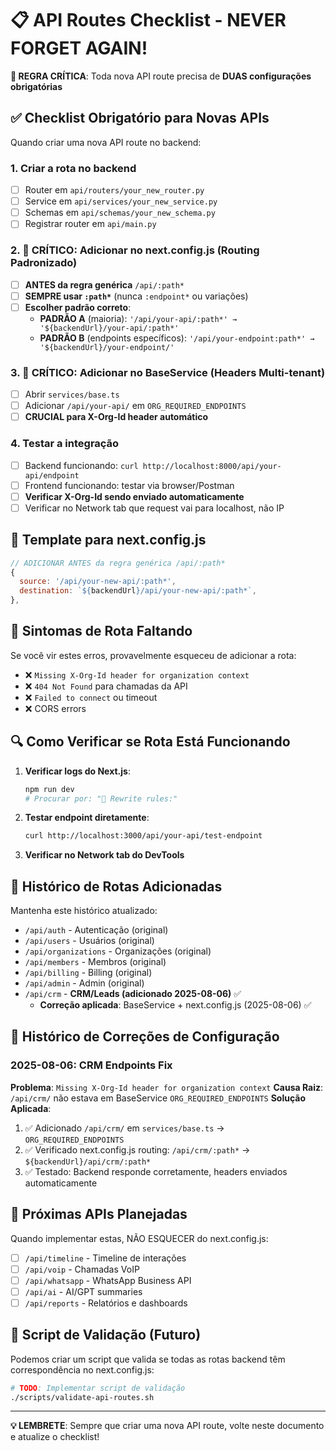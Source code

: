 # 📋 API Routes Checklist - NEVER FORGET AGAIN!

**🚨 REGRA CRÍTICA**: Toda nova API route precisa de **DUAS configurações obrigatórias**

## ✅ Checklist Obrigatório para Novas APIs

Quando criar uma nova API route no backend:

### 1. Criar a rota no backend
- [ ] Router em `api/routers/your_new_router.py`
- [ ] Service em `api/services/your_new_service.py`
- [ ] Schemas em `api/schemas/your_new_schema.py`
- [ ] Registrar router em `api/main.py`

### 2. 🔴 CRÍTICO: Adicionar no next.config.js (Routing Padronizado)
- [ ] **ANTES da regra genérica** `/api/:path*`
- [ ] **SEMPRE usar `:path*`** (nunca `:endpoint*` ou variações)
- [ ] **Escolher padrão correto**:
  - **PADRÃO A** (maioria): `'/api/your-api/:path*' → '${backendUrl}/your-api/:path*'`
  - **PADRÃO B** (endpoints específicos): `'/api/your-endpoint:path*' → '${backendUrl}/your-endpoint/'`

### 3. 🔴 CRÍTICO: Adicionar no BaseService (Headers Multi-tenant)
- [ ] Abrir `services/base.ts`
- [ ] Adicionar `/api/your-api/` em `ORG_REQUIRED_ENDPOINTS`
- [ ] **CRUCIAL para X-Org-Id header automático**

### 4. Testar a integração
- [ ] Backend funcionando: `curl http://localhost:8000/api/your-api/endpoint`
- [ ] Frontend funcionando: testar via browser/Postman
- [ ] **Verificar X-Org-Id sendo enviado automaticamente**
- [ ] Verificar no Network tab que request vai para localhost, não IP

## 📖 Template para next.config.js

```javascript
// ADICIONAR ANTES da regra genérica /api/:path*
{
  source: '/api/your-new-api/:path*',
  destination: `${backendUrl}/api/your-new-api/:path*`,
},
```

## 🚨 Sintomas de Rota Faltando

Se você vir estes erros, provavelmente esqueceu de adicionar a rota:

- ❌ `Missing X-Org-Id header for organization context`
- ❌ `404 Not Found` para chamadas da API
- ❌ `Failed to connect` ou timeout
- ❌ CORS errors

## 🔍 Como Verificar se Rota Está Funcionando

1. **Verificar logs do Next.js**:
   ```bash
   npm run dev
   # Procurar por: "🚂 Rewrite rules:"
   ```

2. **Testar endpoint diretamente**:
   ```bash
   curl http://localhost:3000/api/your-api/test-endpoint
   ```

3. **Verificar no Network tab do DevTools**

## 📝 Histórico de Rotas Adicionadas

Mantenha este histórico atualizado:

- `/api/auth` - Autenticação (original)
- `/api/users` - Usuários (original) 
- `/api/organizations` - Organizações (original)
- `/api/members` - Membros (original)
- `/api/billing` - Billing (original)
- `/api/admin` - Admin (original)
- `/api/crm` - **CRM/Leads (adicionado 2025-08-06)** ✅
  - **Correção aplicada**: BaseService + next.config.js (2025-08-06) ✅

## 🔧 Histórico de Correções de Configuração

### 2025-08-06: CRM Endpoints Fix
**Problema**: `Missing X-Org-Id header for organization context`
**Causa Raiz**: `/api/crm/` não estava em BaseService `ORG_REQUIRED_ENDPOINTS`
**Solução Aplicada**:
1. ✅ Adicionado `/api/crm/` em `services/base.ts` → `ORG_REQUIRED_ENDPOINTS`
2. ✅ Verificado next.config.js routing: `/api/crm/:path*` → `${backendUrl}/api/crm/:path*`
3. ✅ Testado: Backend responde corretamente, headers enviados automaticamente

## 🎯 Próximas APIs Planejadas

Quando implementar estas, NÃO ESQUECER do next.config.js:

- [ ] `/api/timeline` - Timeline de interações
- [ ] `/api/voip` - Chamadas VoIP
- [ ] `/api/whatsapp` - WhatsApp Business API
- [ ] `/api/ai` - AI/GPT summaries
- [ ] `/api/reports` - Relatórios e dashboards

## 🔧 Script de Validação (Futuro)

Podemos criar um script que valida se todas as rotas backend têm correspondência no next.config.js:

```bash
# TODO: Implementar script de validação
./scripts/validate-api-routes.sh
```

---

**💡 LEMBRETE**: Sempre que criar uma nova API route, volte neste documento e atualize o checklist!